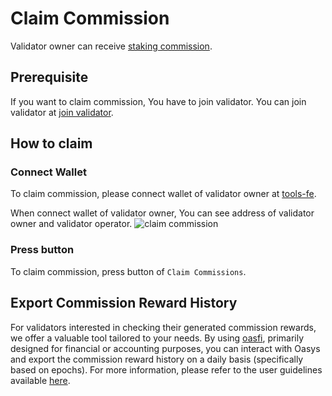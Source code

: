 # Claim Commission
Validator owner can receive [staking commission](/docs/architecture/hub-layer/consensus/incentive/1-2-reward-commission).

## Prerequisite
If you want to claim commission, You have to join validator.
You can join validator at [join validator](/docs/hub-validator/operate-validator/join-validator).

## How to claim
### Connect Wallet
To claim commission, please connect wallet of validator owner at [tools-fe](https://tools-fe.oasys.games/claim-commissions).

When connect wallet of validator owner, You can see address of validator owner and validator operator.
![claim commission](/img/docs/techdocs/tools-fe/claim_commission.png)

### Press button
To claim commission, press button of `Claim Commissions`.

## Export Commission Reward History
For validators interested in checking their generated commission rewards, we offer a valuable tool tailored to your needs. By using [oasfi](https://github.com/oasysgames/oasfi), primarily designed for financial or accounting purposes, you can interact with Oasys and export the commission reward history on a daily basis (specifically based on epochs). For more information, please refer to the user guidelines available [here](https://github.com/oasysgames/oasfi/blob/main/doc/user_guide.md#export-commission-reward-script).
